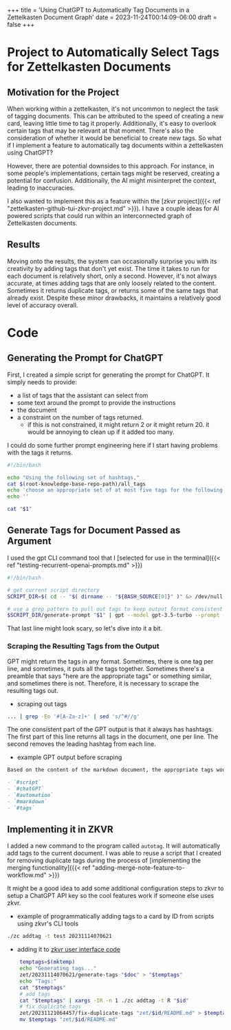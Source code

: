 +++
title = 'Using ChatGPT to Automatically Tag Documents in a Zettelkasten Document Graph'
date = 2023-11-24T00:14:09-06:00
draft = false
+++

# Project to Automatically Select Tags for Zettelkasten Documents

## Motivation for the Project

When working within a zettelkasten, it's not uncommon to neglect the task of tagging documents. This can be attributed to the speed of creating a new card, leaving little time to tag it properly. Additionally, it's easy to overlook certain tags that may be relevant at that moment. There's also the consideration of whether it would be beneficial to create new tags.
So what if I implement a feature to automatically tag documents within a zettelkasten using ChatGPT?

However, there are potential downsides to this approach. For instance, in some people's implementations, certain tags might be reserved, creating a potential for confusion. Additionally, the AI might misinterpret the context, leading to inaccuracies.

I also wanted to implement this as a feature within the [zkvr project]({{< ref "zettelkasten-github-tui-zkvr-project.md" >}}).
I have a couple ideas for AI powered scripts that could run within an interconnected graph of Zettelkasten documents.

## Results
Moving onto the results, the system can occasionally surprise you with its creativity by adding tags that don't yet exist.
The time it takes to run for each document is relatively short, only a second.
However, it's not always accurate, at times adding tags that are only loosely related to the content.
Sometimes it returns duplicate tags, or returns some of the same tags that already exist.
Despite these minor drawbacks, it maintains a relatively good level of accuracy overall.

# Code

## Generating the Prompt for ChatGPT
First, I created a simple script for generating the prompt for ChatGPT.
It simply needs to provide:
- a list of tags that the assistant can select from
- some text around the prompt to provide the instructions
- the document
- a constraint on the number of tags returned.
  - if this is not constrained, it might return 2 or it might return 20. it would be annoying to clean up if it added too many.

I could do some further prompt engineering here if I start having problems with the tags it returns.

```bash
#!/bin/bash

echo "Using the following set of hashtags,"
cat $(root-knowledge-base-repo-path)/all_tags
echo 'choose an appropriate set of at most five tags for the following markdown document:'
echo ''

cat "$1"
```

## Generate Tags for Document Passed as Argument

I used the gpt CLI command tool that I [selected for use in the terminal]({{< ref "testing-recurrent-openai-prompts.md" >}})

```bash
#!/bin/bash

# get current script directory
SCRIPT_DIR=$( cd -- "$( dirname -- "${BASH_SOURCE[0]}" )" &> /dev/null && pwd )

# use a grep pattern to pull out tags to keep output format consistent
$SCRIPT_DIR/generate-prompt "$1" | gpt --model gpt-3.5-turbo --prompt - | grep -Eo '#[A-Za-z]+' | sed 's/^#//g'
```
That last line might look scary, so let's dive into it a bit.

### Scraping the Resulting Tags from the Output
GPT might return the tags in any format. Sometimes, there is one tag per line, and sometimes, it puts all the tags together. Sometimes there's a preamble that says "here are the appropriate tags" or something similar, and sometimes there is not.
Therefore, it is necessary to scrape the resulting tags out.

- scraping out tags
```bash
... | grep -Eo '#[A-Za-z]+' | sed 's/^#//g'
```

The one consistent part of the GPT output is that it always has hashtags.
The first part of this line returns all tags in the document, one per line. The second removes the leading hashtag from each line.

- example GPT output before scraping
```markdown
Based on the content of the markdown document, the appropriate tags would be:

- `#script`
- `#chatGPT`
- `#automation`
- `#markdown`
- `#tags`
```

## Implementing it in ZKVR

I added a new command to the program called `autotag`. It will automatically add tags to the current document.
I was able to reuse a script that I created for removing duplicate tags during the process of [implementing the merging functionality]({{< ref "adding-merge-note-feature-to-workflow.md" >}})

It might be a good idea to add some additional configuration steps to zkvr to setup a ChatGPT API key so the cool features work if someone else uses zkvr.

- example of programmatically adding tags to a card by ID from scripts using zkvr's CLI tools
```bash
./zc addtag -t test 20231114070621
```

- adding it to [zkvr user interface code](https://github.com/nicholas-long/environment/blob/main/zet/20221013021614/README.md) 
```bash
    temptags=$(mktemp)
    echo "Generating tags..."
    zet/20231114070621/generate-tags "$doc" > "$temptags"
    echo "Tags:"
    cat "$temptags"
    # add tags
    cat "$temptags" | xargs -IR -n 1 ./zc addtag -t R "$id"
    # fix duplicate tags
    zet/20231121064457/fix-duplicate-tags "zet/$id/README.md" > $temptags
    mv $temptags "zet/$id/README.md"
```
